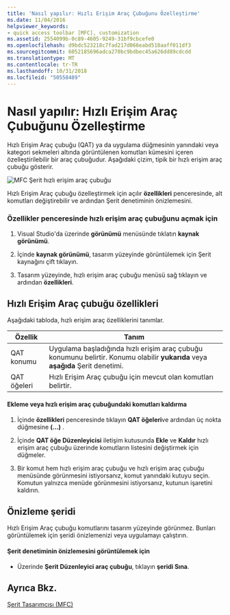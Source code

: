 ```yaml
---
title: 'Nasıl yapılır: Hızlı Erişim Araç Çubuğunu Özelleştirme'
ms.date: 11/04/2016
helpviewer_keywords:
- quick access toolbar [MFC], customization
ms.assetid: 2554099b-0c89-4605-9249-31bf9cbcefe0
ms.openlocfilehash: d9bdc523218c7fad217d066eabd518aaff011df3
ms.sourcegitcommit: 6052185696adca270bc9bdbec45a626dd89cdcdd
ms.translationtype: MT
ms.contentlocale: tr-TR
ms.lasthandoff: 10/31/2018
ms.locfileid: "50558489"
---
```

# <a name="how-to-customize-the-quick-access-toolbar"></a>Nasıl yapılır: Hızlı Erişim Araç Çubuğunu Özelleştirme

Hızlı Erişim Araç çubuğu (QAT) ya da uygulama düğmesinin yanındaki veya kategori sekmeleri altında görüntülenen komutları kümesini içeren özelleştirilebilir bir araç çubuğudur. Aşağıdaki çizim, tipik bir hızlı erişim araç çubuğu gösterir.

![MFC Şerit hızlı erişim araç çubuğu](../mfc/media/quick_access_toolbar.png "quick_access_toolbar")

Hızlı Erişim Araç çubuğu özelleştirmek için açılır **özellikleri** penceresinde, alt komutları değiştirebilir ve ardından Şerit denetiminin önizlemesini.

### <a name="to-open-the-quick-access-toolbar-in-the-properties-window"></a>Özellikler penceresinde hızlı erişim araç çubuğunu açmak için

1. Visual Studio'da üzerinde **görünümü** menüsünde tıklatın **kaynak görünümü**.

1. İçinde **kaynak görünümü**, tasarım yüzeyinde görüntülemek için Şerit kaynağını çift tıklayın.

1. Tasarım yüzeyinde, hızlı erişim araç çubuğu menüsü sağ tıklayın ve ardından **özellikleri**.

## <a name="quick-access-toolbar-properties"></a>Hızlı Erişim Araç çubuğu özellikleri

Aşağıdaki tabloda, hızlı erişim araç özelliklerini tanımlar.

|Özellik|Tanım|
|--------------|----------------|
|QAT konumu|Uygulama başladığında hızlı erişim araç çubuğu konumunu belirtir. Konumu olabilir **yukarıda** veya **aşağıda** Şerit denetimi.|
|QAT öğeleri|Hızlı Erişim Araç çubuğu için mevcut olan komutları belirtir.|

#### <a name="to-add-or-remove-commands-on-the-quick-access-toolbar"></a>Ekleme veya hızlı erişim araç çubuğundaki komutları kaldırma

1. İçinde **özellikleri** penceresinde tıklayın **QAT öğeleri**ve ardından üç nokta düğmesine **(...)** .

1. İçinde **QAT öğe Düzenleyicisi** iletişim kutusunda **Ekle** ve **Kaldır** hızlı erişim araç çubuğu üzerinde komutların listesini değiştirmek için düğmeler.

1. Bir komut hem hızlı erişim araç çubuğu ve hızlı erişim araç çubuğu menüsünde görünmesini istiyorsanız, komut yanındaki kutuyu seçin. Komutun yalnızca menüde görünmesini istiyorsanız, kutunun işaretini kaldırın.

## <a name="previewing-the-ribbon"></a>Önizleme şeridi

Hızlı Erişim Araç çubuğu komutlarını tasarım yüzeyinde görünmez. Bunları görüntülemek için şeridi önizlemenizi veya uygulamayı çalıştırın.

#### <a name="to-preview-the-ribbon-control"></a>Şerit denetiminin önizlemesini görüntülemek için

- Üzerinde **Şerit Düzenleyici araç çubuğu**, tıklayın **şeridi Sına**.

## <a name="see-also"></a>Ayrıca Bkz.

[Şerit Tasarımcısı (MFC)](../mfc/ribbon-designer-mfc.md)

